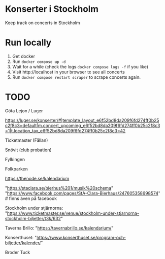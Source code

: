 # Konserter i Stockholm
Keep track on concerts in Stockholm

# Run locally

1. Get docker
2. Run `docker compose up -d`
3. Wait for a while (check the logs `docker compose logs -f` if you like)
4. Visit http://localhost in your browser to see all concerts
5. Run `docker compose restart scraper` to scrape concerts again.

# TODO

Göta Lejon / Luger 

https://luger.se/konserter/#|template_layout_e6f52bd8da209f6fd274ff0b25c2f8c3=default|m.concert_upcoming_e6f52bd8da209f6fd274ff0b25c2f8c3=1|t.location_tax_e6f52bd8da209f6fd274ff0b25c2f8c3=42

Ticketmaster (Fållan)

Snövit (club probation)

Fylkingen

Folkparken

https://thenode.se/kalendarium

"https://staclara.se/bierhus%201/musik%20schema"
"https://www.facebook.com/pages/StA-Clara-Bierhaus/247605358698574" # finns även på facebook

Stockholm under stjärnorna:
"https://www.ticketmaster.se/venue/stockholm-under-stjarnorna-stockholm-biljetter/t3k/632"

Taverna Brillo:
"https://tavernabrillo.se/kalendarium/"

Konserthuset:
"https://www.konserthuset.se/program-och-biljetter/kalender/"

Broder Tuck